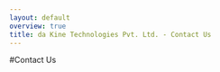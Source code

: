 ```yaml
---
layout: default
overview: true
title: da Kine Technologies Pvt. Ltd. - Contact Us
---
```


#Contact Us